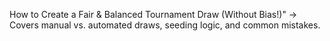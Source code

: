 How to Create a Fair & Balanced Tournament Draw (Without Bias!)"
→ Covers manual vs. automated draws, seeding logic, and common mistakes.